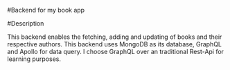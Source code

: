 #Backend for my book app

#Description

This backend enables the fetching, adding and updating of books and their respective authors.
This backend uses MongoDB as its database, GraphQL and Apollo for data query. I choose GraphQL over an traditional Rest-Api for learning purposes.
